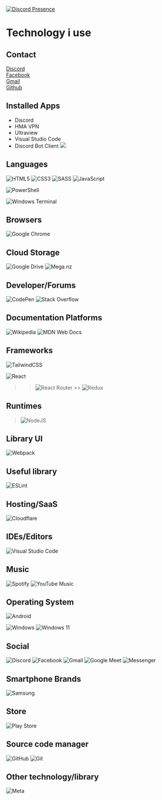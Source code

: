 [![Discord Presence](https://lanyard.cnrad.dev/api/654675180529909789?showDisplayName=true&idleMessage=Just%20a%20normal%20developer)](https://discord.com/users/654675180529909789)

# Technology i use <last update>

## Contact

[Discord](https://discord.com/users/654675180529909789)<br>
[Facebook](https://www.facebook.com/yukicute1009)<br>
[Gmail](mailto:ogyminecraft497@gmail.com)<br>
[Github](https://github.com/Thienan1092005)<br>

## Installed Apps

- Discord
- HMA VPN
- Ultraview
- Visual Studio Code
- Discord Bot Client
  <img src="https://images6.alphacoders.com/129/1297123.png" />

## Languages

![HTML5](https://img.shields.io/badge/html5-%23E34F26.svg?style=for-the-badge&logo=html5&logoColor=white)
![CSS3](https://img.shields.io/badge/css3-%231572B6.svg?style=for-the-badge&logo=css3&logoColor=white)
![SASS](https://img.shields.io/badge/SASS-hotpink.svg?style=for-the-badge&logo=SASS&logoColor=white)
![JavaScript](https://img.shields.io/badge/javascript-%23323330.svg?style=for-the-badge&logo=javascript&logoColor=%23F7DF1E)

<!-- ![Markdown](https://img.shields.io/badge/markdown-%23000000.svg?style=for-the-badge&logo=markdown&logoColor=white) -->

![PowerShell](https://img.shields.io/badge/PowerShell-%235391FE.svg?style=for-the-badge&logo=powershell&logoColor=white)

<!-- ![Python](https://img.shields.io/badge/python-3670A0?style=for-the-badge&logo=python&logoColor=ffdd54) -->
<!-- ![TypeScript](https://img.shields.io/badge/typescript-%23007ACC.svg?style=for-the-badge&logo=typescript&logoColor=white) -->

![Windows Terminal](https://img.shields.io/badge/Windows%20Terminal-%234D4D4D.svg?style=for-the-badge&logo=windows-terminal&logoColor=white)

<!-- ![YAML](https://img.shields.io/badge/yaml-%23ffffff.svg?style=for-the-badge&logo=yaml&logoColor=151515) -->

<!-- ## Artificial Intelligence and Bots

![ChatGPT](https://img.shields.io/badge/chatGPT-74aa9c?style=for-the-badge&logo=openai&logoColor=white) -->

## Browsers

<!-- ![DuckDuckGo](https://img.shields.io/badge/duckduckgo-de5833?style=for-the-badge&logo=duckduckgo&logoColor=white) -->

![Google Chrome](https://img.shields.io/badge/Google%20Chrome-4285F4?style=for-the-badge&logo=GoogleChrome&logoColor=white)

<!-- ![Safari](https://img.shields.io/badge/Safari-000000?style=for-the-badge&logo=Safari&logoColor=white) -->

## Cloud Storage

![Google Drive](https://img.shields.io/badge/Google%20Drive-4285F4?style=for-the-badge&logo=googledrive&logoColor=white)
![Mega.nz](https://img.shields.io/badge/Mega-%23D90007.svg?style=for-the-badge&logo=Mega&logoColor=white)

<!-- ## Databases

![MongoDB](https://img.shields.io/badge/MongoDB-%234ea94b.svg?style=for-the-badge&logo=mongodb&logoColor=white)
![MySQL](https://img.shields.io/badge/mysql-4479A1.svg?style=for-the-badge&logo=mysql&logoColor=white)
![Postgres](https://img.shields.io/badge/postgres-%23316192.svg?style=for-the-badge&logo=postgresql&logoColor=white)
![SQLite](https://img.shields.io/badge/sqlite-%2307405e.svg?style=for-the-badge&logo=sqlite&logoColor=white) -->

## Developer/Forums

![CodePen](https://img.shields.io/badge/Codepen-000000?style=for-the-badge&logo=codepen&logoColor=white)
![Stack Overflow](https://img.shields.io/badge/-Stackoverflow-FE7A16?style=for-the-badge&logo=stack-overflow&logoColor=white)

## Documentation Platforms

![Wikipedia](https://img.shields.io/badge/Wikipedia-%23000000.svg?style=for-the-badge&logo=wikipedia&logoColor=white)
![MDN Web Docs](https://img.shields.io/badge/MDN_Web_Docs-black?style=for-the-badge&logo=mdnwebdocs&logoColor=white)

## Frameworks

![TailwindCSS](https://img.shields.io/badge/tailwindcss-%2338B2AC.svg?style=for-the-badge&logo=tailwind-css&logoColor=white)

<!-- ![Next JS](https://img.shields.io/badge/Next-black?style=for-the-badge&logo=next.js&logoColor=white) -->

![React](https://img.shields.io/badge/react-%2320232a.svg?style=for-the-badge&logo=react&logoColor=%2361DAFB)

> > ![React Router](https://img.shields.io/badge/React_Router-CA4245?style=for-the-badge&logo=react-router&logoColor=white) >> ![Redux](https://img.shields.io/badge/redux-%23593d88.svg?style=for-the-badge&logo=redux&logoColor=white)

## Runtimes

<!-- ![Bun](https://img.shields.io/badge/Bun-%23000000.svg?style=for-the-badge&logo=bun&logoColor=white) -->

> ![NodeJS](https://img.shields.io/badge/node.js-6DA55F?style=for-the-badge&logo=node.js&logoColor=white)

<!-- > > ![Yarn](https://img.shields.io/badge/yarn-%232C8EBB.svg?style=for-the-badge&logo=yarn&logoColor=white) >> ![NPM](https://img.shields.io/badge/NPM-%23CB3837.svg?style=for-the-badge&logo=npm&logoColor=white) >> ![Nodemon](https://img.shields.io/badge/NODEMON-%23323330.svg?style=for-the-badge&logo=nodemon&logoColor=%BBDEAD) -->

## Library UI

![Webpack](https://img.shields.io/badge/webpack-%238DD6F9.svg?style=for-the-badge&logo=webpack&logoColor=black)

<!-- ![Bootstrap](https://img.shields.io/badge/bootstrap-%238511FA.svg?style=for-the-badge&logo=bootstrap&logoColor=white) -->
<!-- ![DaisyUI](https://img.shields.io/badge/daisyui-5A0EF8?style=for-the-badge&logo=daisyui&logoColor=white)
![MUI](https://img.shields.io/badge/MUI-%230081CB.svg?style=for-the-badge&logo=mui&logoColor=white)
![Mantine](https://img.shields.io/badge/Mantine-ffffff?style=for-the-badge&logo=Mantine&logoColor=339af0) -->

## Useful library

<!-- ![Express.js](https://img.shields.io/badge/express.js-%23404d59.svg?style=for-the-badge&logo=express&logoColor=%2361DAFB)
![Socket.io](https://img.shields.io/badge/Socket.io-black?style=for-the-badge&logo=socket.io&badgeColor=010101)
![JWT](https://img.shields.io/badge/JWT-black?style=for-the-badge&logo=JSON%20web%20tokens)
![RollupJS](https://img.shields.io/badge/RollupJS-ef3335?style=for-the-badge&logo=rollup.js&logoColor=white) -->

![ESLint](https://img.shields.io/badge/ESLint-4B3263?style=for-the-badge&logo=eslint&logoColor=white)

## Hosting/SaaS

![Cloudflare](https://img.shields.io/badge/Cloudflare-F38020?style=for-the-badge&logo=Cloudflare&logoColor=white)

<!-- ![Vercel](https://img.shields.io/badge/vercel-%23000000.svg?style=for-the-badge&logo=vercel&logoColor=white) -->

## IDEs/Editors

<!-- ![CodePen](https://img.shields.io/badge/CodePen-white?style=for-the-badge&logo=codepen&logoColor=black) -->

![Visual Studio Code](https://img.shields.io/badge/Visual%20Studio%20Code-0078d7.svg?style=for-the-badge&logo=visual-studio-code&logoColor=white)

## Music

<!-- ![Sound Cloud](https://img.shields.io/badge/sound%20cloud-FF5500?style=for-the-badge&logo=soundcloud&logoColor=white) -->

![Spotify](https://img.shields.io/badge/Spotify-1ED760?style=for-the-badge&logo=spotify&logoColor=white)
![YouTube Music](https://img.shields.io/badge/YouTube_Music-FF0000?style=for-the-badge&logo=youtube-music&logoColor=white)

## Operating System

![Android](https://img.shields.io/badge/Android-3DDC84?style=for-the-badge&logo=android&logoColor=white)

<!-- ![Chrome OS](https://img.shields.io/badge/chrome%20os-3d89fc?style=for-the-badge&logo=google%20chrome&logoColor=white)
![iOS](https://img.shields.io/badge/iOS-000000?style=for-the-badge&logo=ios&logoColor=white)
![Linux](https://img.shields.io/badge/Linux-FCC624?style=for-the-badge&logo=linux&logoColor=black)
![Ubuntu](https://img.shields.io/badge/Ubuntu-E95420?style=for-the-badge&logo=ubuntu&logoColor=white) -->

![Windows](https://img.shields.io/badge/Windows-0078D6?style=for-the-badge&logo=windows&logoColor=white)
![Windows 11](https://img.shields.io/badge/Windows%2011-%230079d5.svg?style=for-the-badge&logo=Windows%2011&logoColor=white)

<!-- ## ORM

![Prisma](https://img.shields.io/badge/Prisma-3982CE?style=for-the-badge&logo=Prisma&logoColor=white) -->

<!-- ## Apps

![Docker](https://img.shields.io/badge/docker-%230db7ed.svg?style=for-the-badge&logo=docker&logoColor=white)
![Postman](https://img.shields.io/badge/Postman-FF6C37?style=for-the-badge&logo=postman&logoColor=white) -->

## Social

![Discord](https://img.shields.io/badge/Discord-%235865F2.svg?style=for-the-badge&logo=discord&logoColor=white)
![Facebook](https://img.shields.io/badge/Facebook-%231877F2.svg?style=for-the-badge&logo=Facebook&logoColor=white)
![Gmail](https://img.shields.io/badge/Gmail-D14836?style=for-the-badge&logo=gmail&logoColor=white)
![Google Meet](https://img.shields.io/badge/Google%20Meet-00897B?style=for-the-badge&logo=google-meet&logoColor=white)
![Messenger](https://img.shields.io/badge/Messenger-00B2FF?style=for-the-badge&logo=messenger&logoColor=white)

<!-- ![Pinterest](https://img.shields.io/badge/Pinterest-%23E60023.svg?style=for-the-badge&logo=Pinterest&logoColor=white)
![TikTok](https://img.shields.io/badge/TikTok-%23000000.svg?style=for-the-badge&logo=TikTok&logoColor=white)
![X](https://img.shields.io/badge/X-%23000000.svg?style=for-the-badge&logo=X&logoColor=white)
![YouTube](https://img.shields.io/badge/YouTube-%23FF0000.svg?style=for-the-badge&logo=YouTube&logoColor=white)
![Zoom](https://img.shields.io/badge/Zoom-2D8CFF?style=for-the-badge&logo=zoom&logoColor=white) -->

## Smartphone Brands

<!-- ![Apple](https://img.shields.io/badge/Apple-%23000000.svg?style=for-the-badge&logo=apple&logoColor=white) -->

![Samsung](https://img.shields.io/badge/Samsung-%231428A0.svg?style=for-the-badge&logo=samsung&logoColor=white)

## Store

<!-- ![App Store](https://img.shields.io/badge/App_Store-0D96F6?style=for-the-badge&logo=app-store&logoColor=white) -->

![Play Store](https://img.shields.io/badge/Google_Play-414141?style=for-the-badge&logo=google-play&logoColor=white)

## Source code manager

![GitHub](https://img.shields.io/badge/github-%23121011.svg?style=for-the-badge&logo=github&logoColor=white)
![Git](https://img.shields.io/badge/git-%23F05033.svg?style=for-the-badge&logo=git&logoColor=white)

## Other technology/library

![Meta](https://img.shields.io/badge/Meta-%230467DF.svg?style=for-the-badge&logo=Meta&logoColor=white)
